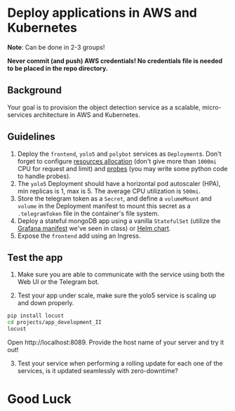 # Deploy applications in AWS and Kubernetes

**Note**: Can be done in 2-3 groups!

**Never commit (and push) AWS credentials! No credentials file is needed to be placed in the repo directory.**

## Background

Your goal is to provision the object detection service as a scalable, micro-services architecture in AWS and Kubernetes.

## Guidelines

1. Deploy the `frontend`, `yolo5` and `polybot` services as `Deployment`s. Don't forget to configure [resources allocation](../../tutorials/k8s_pod_design.md#pod-resource-allocation) (don't give more than `1000mi` CPU for request and limit) and [probes](../../tutorials/k8s_pod_design.md#configure-liveness-readiness-probes) (you may write some python code to handle probes).
2. The `yolo5` Deployment should have a horizontal pod autoscaler (HPA), min replicas is 1, max is 5. The average CPU utilization is `500mi`.
3. Store the telegram token as a `Secret`, and define a `volumeMount` and `volume` in the Deployment manifest to mount this secret as a `.telegramToken` file in the container's file system.
4. Deploy a stateful mongoDB app using a vanilla `StatefulSet` (utilize the [Grafana manifest](https://github.com/alonitac/DevOpsBootcampUPES/blob/main/tutorials/k8s_storage.md#persist-grafana-data-using-statefulset) we've seen in class) or [Helm chart](https://artifacthub.io/packages/helm/bitnami/mongodb). 
5. Expose the `frontend` add using an Ingress. 

## Test the app 

1. Make sure you are able to communicate with the service using both the Web UI or the Telegram bot.

2. Test your app under scale, make sure the yolo5 service is scaling up and down properly. 

```bash
pip install locust
cd projects/app_development_II
locust
```

Open http://localhost:8089. Provide the host name of your server and try it out!

3. Test your service when performing a rolling update for each one of the services, is it updated seamlessly with zero-downtime?  


# Good Luck
